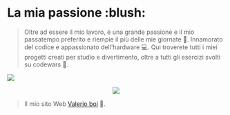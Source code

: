 
<h1>La mia passione :blush:</h1>

> Oltre ad essere il mio lavoro, è una grande passione e il mio passatempo preferito e riempie il più delle mie giornate :muscle:. 
> Innamorato del codice e appassionato dell'hardware :computer:. 
> Qui troverete tutti i miei progetti creati per studio e divertimento, oltre a tutti gli esercizi svolti su codewars :closed_book:.
<a href="https://github.com/Valerio-boi">
  <img align="center" src="https://github-readme-stats.vercel.app/api/top-langs/?username=Valerio-boi&hide=java,html&title_color=ffffff&text_color=c9cacc&icon_color=2bbc8a&bg_color=1d1f21" />
</a>
<p align="center">
<img src="https://github-readme-stats.vercel.app/api?username=Valerio-boi&show_icons=true">
</p>  


> Il mio sito Web [Valerio boi](https://www.valerioboi.com/) :octopus:. 



